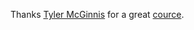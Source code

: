 Thanks [Tyler McGinnis](https://github.com/tylermcginnis) for a great [cource](http://courses.reactjsprogram.com/).
